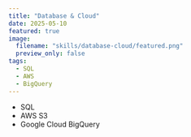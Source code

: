 ```yaml
---
title: "Database & Cloud"
date: 2025-05-10
featured: true
image:
  filename: "skills/database-cloud/featured.png"
  preview_only: false
tags:
  - SQL
  - AWS
  - BigQuery
---
```


- SQL  
- AWS S3  
- Google Cloud BigQuery

<!--more-->
